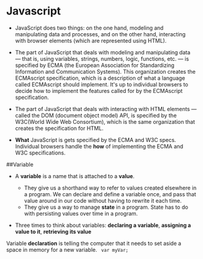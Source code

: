 # Javascript

+ JavaScript does two things: on the one hand, modeling and manipulating data and processes, and on the other hand, interacting with browser elements (which are represented using HTML).

+ The part of JavaScript that deals with modeling and manipulating data — that is, using variables, strings, numbers, logic, functions, etc. — is specified by ECMA (the European Association for Standardizing Information and Communication Systems). This organization creates the ECMAscript specification, which is a description of what a language called ECMAscript should implement. It's up to individual browsers to decide how to implement the features called for by the ECMAscript specification.

+ The part of JavaScript that deals with interacting with HTML elements — called the DOM (document object model) API, is specified by the W3C(World Wide Web Consortium), which is the same organization that creates the specification for HTML.

+ **What** JavaScript is gets specified by the ECMA and W3C specs. Individual browsers handle the **how** of implementing the ECMA and W3C specifications.

##Variable

+ A **variable** is a name that is attached to a **value**.
	+ They give us a shorthand way to refer to values created elsewhere in a program. We can declare and define a variable once, and pass that value around in our code without having to rewrite it each time.
	+ They give us a way to manage **state** in a program. State has to do with persisting values over time in a program.

+ Three times to think about variables: **declaring a variable**, **assigning a value to it**, **retrieving its value**

Variable **declaration** is telling the computer that it needs to set aside a space in memory for a new variable.
``` var myVar;```